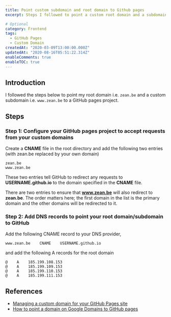 ```yaml
---
title: Point custom subdomain and root domain to Github pages
excerpt: Steps I followed to point a custom root domain and a subdomain to GitHub pages

# Optional
category: Frontend
tags: 
  - GitHub Pages
  - Custom Domain
createdAt: "2020-03-09T13:00:00.000Z"
updatedAt: "2020-08-16T05:51:22.314Z"
enableComments: true
enableTOC: true
---
```


## Introduction

I followed the steps below to point my root domain i.e. `zean.be` and a custom subdomain i.e. `www.zean.be` to a GitHub pages project.

## Steps

### Step 1: Configure your GitHub pages project to accept requests from your custom domains

Create a **CNAME** file in the root directory and add the following two entries (with zean.be replaced by your own domain)

```CNAME
zean.be
www.zean.be
```

These two entries tell GitHub to redirect any requests to **USERNAME.github.io** to the domain specified in the **CNAME** file.

There are two entries to ensure that **www.zean.be** will also redirect to **zean.be**. The order matters here; the first domain in the list is the primary domain and the other domains will be redirected to it.

### Step 2: Add DNS records to point your root domain/subdomain to GitHub

Add the following CNAME record to your DNS provider,

```CNAME
www.zean.be    CNAME    USERNAME.github.io
```

and add the following A records for the root domain

```CNAME
@    A    185.199.108.153
@    A    185.199.109.153
@    A    185.199.110.153
@    A    185.199.111.153
```

## References

- [Managing a custom domain for your GitHub Pages site](https://help.github.com/en/github/working-with-github-pages/managing-a-custom-domain-for-your-github-pages-site#about-custom-domain-configuration)
- [How to point a domain on Google Domains to GitHub pages](http://www.curtismlarson.com/blog/2015/04/12/github-pages-google-domains/)
